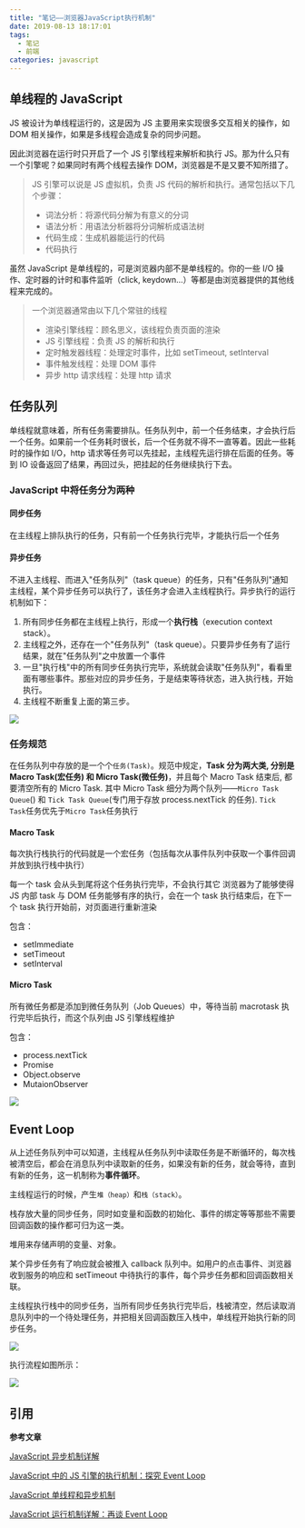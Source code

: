 ```yaml
---
title: "笔记——浏览器JavaScript执行机制"
date: 2019-08-13 18:17:01
tags:
  - 笔记
  - 前端
categories: javascript
---
```


## 单线程的 JavaScript

JS 被设计为单线程运行的，这是因为 JS 主要用来实现很多交互相关的操作，如 DOM 相关操作，如果是多线程会造成复杂的同步问题。

因此浏览器在运行时只开启了一个 JS 引擎线程来解析和执行 JS。那为什么只有一个引擎呢？如果同时有两个线程去操作 DOM，浏览器是不是又要不知所措了。

> JS 引擎可以说是 JS 虚拟机，负责 JS 代码的解析和执行。通常包括以下几个步骤：
>
> - 词法分析：将源代码分解为有意义的分词
> - 语法分析：用语法分析器将分词解析成语法树
> - 代码生成：生成机器能运行的代码
> - 代码执行

虽然 JavaScript 是单线程的，可是浏览器内部不是单线程的。你的一些 I/O 操作、定时器的计时和事件监听（click, keydown...）等都是由浏览器提供的其他线程来完成的。

> 一个浏览器通常由以下几个常驻的线程
>
> - 渲染引擎线程：顾名思义，该线程负责页面的渲染
> - JS 引擎线程：负责 JS 的解析和执行
> - 定时触发器线程：处理定时事件，比如 setTimeout, setInterval
> - 事件触发线程：处理 DOM 事件
> - 异步 http 请求线程：处理 http 请求

## 任务队列

单线程就意味着，所有任务需要排队。任务队列中，前一个任务结束，才会执行后一个任务。如果前一个任务耗时很长，后一个任务就不得不一直等着。因此一些耗时的操作如 I/O，http 请求等任务可以先挂起，主线程先运行排在后面的任务。等到 IO 设备返回了结果，再回过头，把挂起的任务继续执行下去。

### JavaScript 中将任务分为两种

#### 同步任务

在主线程上排队执行的任务，只有前一个任务执行完毕，才能执行后一个任务

#### 异步任务

不进入主线程、而进入"任务队列"（task queue）的任务，只有"任务队列"通知主线程，某个异步任务可以执行了，该任务才会进入主线程执行。异步执行的运行机制如下：

1. 所有同步任务都在主线程上执行，形成一个**执行栈**（execution context stack）。
2. 主线程之外，还存在一个"任务队列"（task queue）。只要异步任务有了运行结果，就在"任务队列"之中放置一个事件
3. 一旦"执行栈"中的所有同步任务执行完毕，系统就会读取"任务队列"，看看里面有哪些事件。那些对应的异步任务，于是结束等待状态，进入执行栈，开始执行。
4. 主线程不断重复上面的第三步。

![](https://raw.githubusercontent.com/clanaid/pic_repository/master/img/bg2014100801.jpg)

### 任务规范

在任务队列中存放的是一个个`任务(Task)`。规范中规定，**Task 分为两大类, 分别是 Macro Task(宏任务) 和 Micro Task(微任务)**，并且每个 Macro Task 结束后, 都要清空所有的 Micro Task. 其中 Micro Task 细分为两个队列——`Micro Task Queue`() 和 `Tick Task Queue`(专门用于存放 process.nextTick 的任务). `Tick Task`任务优先于`Micro Task`任务执行

#### Macro Task

每次执行栈执行的代码就是一个宏任务（包括每次从事件队列中获取一个事件回调并放到执行栈中执行）

每一个 task 会从头到尾将这个任务执行完毕，不会执行其它
浏览器为了能够使得 JS 内部 task 与 DOM 任务能够有序的执行，会在一个 task 执行结束后，在下一个 task 执行开始前，对页面进行重新渲染

包含：

- setImmediate
- setTimeout
- setInterval

#### Micro Task

所有微任务都是添加到微任务队列（Job Queues）中，等待当前 macrotask 执行完毕后执行，而这个队列由 JS 引擎线程维护

包含：

- process.nextTick
- Promise
- Object.observe
- MutaionObserver

![](https://raw.githubusercontent.com/clanaid/pic_repository/master/img/20190813164356.png)

## Event Loop

从上述任务队列中可以知道，主线程从任务队列中读取任务是不断循环的，每次栈被清空后，都会在消息队列中读取新的任务，如果没有新的任务，就会等待，直到有新的任务，这一机制称为**事件循环**。

主线程运行的时候，产生`堆（heap）`和`栈（stack）`。

栈存放大量的同步任务，同时如变量和函数的初始化、事件的绑定等等那些不需要回调函数的操作都可归为这一类。

堆用来存储声明的变量、对象。

某个异步任务有了响应就会被推入 callback 队列中。如用户的点击事件、浏览器收到服务的响应和 setTimeout 中待执行的事件，每个异步任务都和回调函数相关联。

主线程执行栈中的同步任务，当所有同步任务执行完毕后，栈被清空，然后读取消息队列中的一个待处理任务，并把相关回调函数压入栈中，单线程开始执行新的同步任务。

![](https://raw.githubusercontent.com/clanaid/pic_repository/master/img/20190813172912.png)

执行流程如图所示：

![](https://raw.githubusercontent.com/clanaid/pic_repository/master/img/20190813171334.png)

## 引用

**参考文章**

[JavaScript 异步机制详解](https://juejin.im/post/5a6ad46ef265da3e513352c8)

[JavaScript 中的 JS 引擎的执行机制：探究 Event Loop](https://zhuanlan.zhihu.com/p/33104163)

[JavaScript 单线程和异步机制](https://github.com/pramper/Blog/issues/4)

[JavaScript 运行机制详解：再谈 Event Loop](http://www.ruanyifeng.com/blog/2014/10/event-loop.html)
